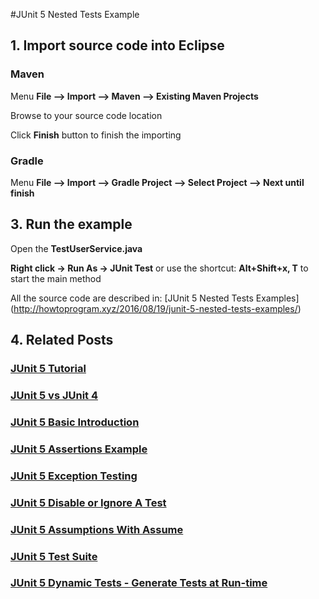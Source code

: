 #JUnit 5 Nested Tests Example


## 1. Import source code into Eclipse
### Maven

Menu **File –> Import –> Maven –> Existing Maven Projects**

Browse to your source code location

Click **Finish** button to finish the importing

### Gradle
Menu **File –> Import –> Gradle Project –> Select Project --> Next until finish**

## 3. Run the example


Open the **TestUserService.java** 

**Right click -> Run As -> JUnit Test** or use the shortcut: **Alt+Shift+x, T** to start the main method


All the source code are described in: [JUnit 5 Nested Tests Examples] (http://howtoprogram.xyz/2016/08/19/junit-5-nested-tests-examples/)

## 4. Related Posts
### [JUnit 5 Tutorial](http://howtoprogram.xyz/java-technologies/junit-5-tutorial/)
### [JUnit 5 vs JUnit 4](http://howtoprogram.xyz/2016/08/10/junit-5-vs-junit-4/)
### [JUnit 5 Basic Introduction](http://howtoprogram.xyz/2016/08/07/junit-5-basic-introduction/)
### [JUnit 5 Assertions Example](http://howtoprogram.xyz/2016/08/12/junit-5-assertions-example/)
### [JUnit 5 Exception Testing](http://howtoprogram.xyz/2016/08/15/junit-5-exception-testing/)
### [JUnit 5 Disable or Ignore A Test](http://howtoprogram.xyz/2016/08/14/junit-5-disable-ignore-tests/)
### [JUnit 5 Assumptions With Assume](http://howtoprogram.xyz/2016/08/17/junit-5-assumptions-assume/)
### [JUnit 5 Test Suite ](http://howtoprogram.xyz/2016/08/16/junit-5-test-suite/)
### [JUnit 5 Dynamic Tests - Generate Tests at Run-time](http://howtoprogram.xyz/2016/08/21/junit-5-dynamic-tests/)
